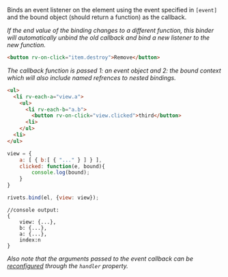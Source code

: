 Binds an event listener on the element using the event specified in `[event]` and the bound object (should return a function) as the callback.

*If the end value of the binding changes to a different function, this binder will automatically unbind the old callback and bind a new listener to the new function.*

```html
<button rv-on-click="item.destroy">Remove</button>
```

*The callback function is passed 1: an event object and 2: the bound context which will also include named refrences to nested bindings.*

```html
<ul>
  <li rv-each-a="view.a">
    <ul>
      <li rv-each-b="a.b">
        <button rv-on-click="view.clicked">third</button>
      <li>
    </ul>
  <li>
</ul>
```

```javascript
view = {
	a: [ { b:[ { "..." } ] } ],
	clicked: function(e, bound){
		console.log(bound);
	}
}

rivets.bind(el, {view: view});
```

```
//console output:
{
	view: {...}, 
	b: {...}, 
	a: {...}, 
	index:n
}
```

*Also note that the arguments passed to the event callback can be [reconfigured](/docs/guide/#usage-configuring) through the `handler` property.*